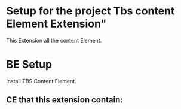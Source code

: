 Setup for the project Tbs content Element Extension"
==============================================================

This Extension all the content Element.

# BE Setup
Install TBS Content Element.


## CE that this extension contain:




